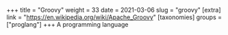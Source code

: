 +++
title = "Groovy"
weight = 33
date = 2021-03-06
slug = "groovy"
[extra]
link = "https://en.wikipedia.org/wiki/Apache_Groovy"
[taxonomies]
groups = ["proglang"]
+++
A programming language

